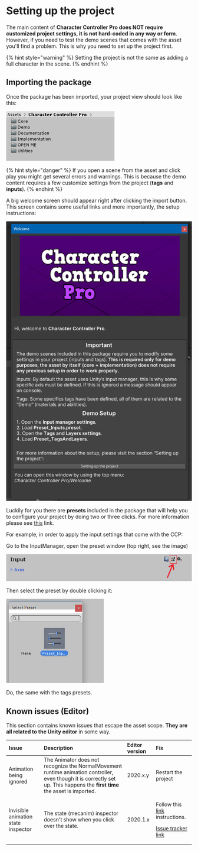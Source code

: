 # Setting up the project

The main content of **Character Controller Pro does NOT require customized project settings, it is not hard-coded in any way or form**. However, if you need to test the demo scenes that comes with the asset you'll find a problem. This is why you need to set up the project first.

{% hint style="warning" %}
Setting the project is not the same as adding a full character in the scene.
{% endhint %}

## Importing the package

Once the package has been imported, your project view should look like this:

![Project hierarchy.](../.gitbook/assets/project_hierarchy.png)

{% hint style="danger" %}
If you open a scene from the asset and click play you might get several errors and warnings. This is because the demo content requires a few customize settings from the project \(**tags** and **inputs**\).
{% endhint %}

A big welcome screen should appear right after clicking the import button. This screen contains some useful links and more importantly, the setup instructions:

![](../.gitbook/assets/imagen%20%2865%29.png)

Luckily for you there are **presets** included in the package that will help you to configure your project by doing two or three clicks. For more information please see [this](https://docs.unity3d.com/Manual/Presets.html) link.

For example, in order to apply the input settings that come with the CCP:

Go to the InputManager, open the preset window \(top right, see the image\)

![](../.gitbook/assets/imagen%20%284%29.png)

Then select the preset by double clicking it:



![](../.gitbook/assets/imagen%20%2816%29%20%281%29.png)

Do, the same with the tags presets.

## Known issues \(Editor\)

This section contains known issues that escape the asset scope. **They are all related to the Unity editor** in some way.

<table>
  <thead>
    <tr>
      <th style="text-align:left">Issue</th>
      <th style="text-align:left">Description</th>
      <th style="text-align:left">Editor version</th>
      <th style="text-align:left">Fix</th>
    </tr>
  </thead>
  <tbody>
    <tr>
      <td style="text-align:left">Animation being ignored</td>
      <td style="text-align:left">The Animator does not recognize the NormalMovement runtime animation controller,
        even though it is correctly set up. This happens the <b>first time</b> the
        asset is imported.</td>
      <td style="text-align:left">2020.x.y</td>
      <td style="text-align:left">Restart the project</td>
    </tr>
    <tr>
      <td style="text-align:left">Invisible animation state inspector</td>
      <td style="text-align:left">The state (mecanim) inspector doesn&apos;t show when you click over the
        state.</td>
      <td style="text-align:left">2020.1.x</td>
      <td style="text-align:left">
        <p>Follow this <a href="https://answers.unity.com/questions/1736606/animation-state-of-controller-not-showing-in-inspe.html?childToView=1737595#answer-1737595">link </a>instructions.</p>
        <p></p>
        <p><a href="https://issuetracker.unity3d.com/issues/inspector-not-displaying-state-and-transition-properties-once-duplicated">Issue tracker link</a>
        </p>
      </td>
    </tr>
  </tbody>
</table>

